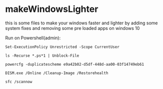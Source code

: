 # makeWindowsLighter
this is some files to make your windows faster and lighter by adding some system fixes and removing some pre loaded apps on windows 10
  
Run on Powershell(admin):

    Set-ExecutionPolicy Unrestricted -Scope CurrentUser
  
    ls -Recurse *.ps*1 | Unblock-File
	
    powercfg -duplicatescheme e9a42b02-d5df-448d-aa00-03f14749eb61
	  
    DISM.exe /Online /Cleanup-Image /Restorehealth
	  
    sfc /scannow
